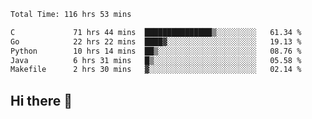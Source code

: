 <!--START_SECTION:waka-->

```txt
Total Time: 116 hrs 53 mins

C             71 hrs 44 mins  ███████████████▒░░░░░░░░░   61.34 %
Go            22 hrs 22 mins  ████▓░░░░░░░░░░░░░░░░░░░░   19.13 %
Python        10 hrs 14 mins  ██▒░░░░░░░░░░░░░░░░░░░░░░   08.76 %
Java          6 hrs 31 mins   █▒░░░░░░░░░░░░░░░░░░░░░░░   05.58 %
Makefile      2 hrs 30 mins   ▓░░░░░░░░░░░░░░░░░░░░░░░░   02.14 %
```

<!--END_SECTION:waka-->

## Hi there 👋

<!--
**prorok210/prorok210** is a ✨ _special_ ✨ repository because its `README.md` (this file) appears on your GitHub profile.

Here are some ideas to get you started:

- 🔭 I’m currently working on ...
- 🌱 I’m currently learning ...
- 👯 I’m looking to collaborate on ...
- 🤔 I’m looking for help with ...
- 💬 Ask me about ...
- 📫 How to reach me: ...
- 😄 Pronouns: ...
- ⚡ Fun fact: ...
-->

